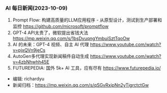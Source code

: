 ### AI 每日新闻(2023-10-09)

1. Prompt Flow: 构建高质量的LLM应用程序 - 从原型设计，测试到生产部署和监控 https://github.com/microsoft/promptflow
2. GPT-4 API太贵了，微软提出省钱大法 https://mp.weixin.qq.com/s/1bsDvuqngYmbuiSztTqoOw
3. AI 的未来：GPT-4 视频、自主 AI 代理 https://www.youtube.com/watch?v=pjxQVn9jeCs
4. AutoGen多代理实现新闻稿件自动生成 https://www.youtube.com/watch?v=4zbNhwhh45E
5. FUTUREPEDIA: 国外 5k+ AI 工具，应有尽有 https://www.futurepedia.io/

* 编辑: richardyu
* 新闻归档：https://mp.weixin.qq.com/s/qSGvRxipNn2yTigrctctGw